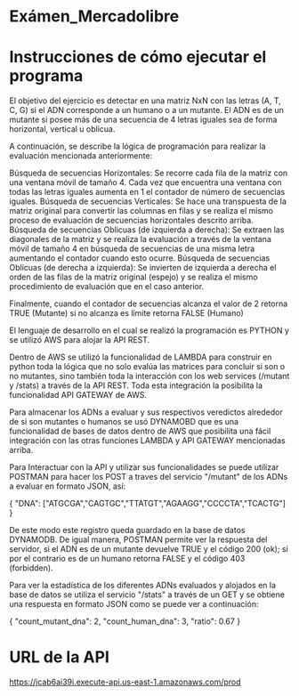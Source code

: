 # Exámen_Mercadolibre

# Instrucciones de cómo ejecutar el programa
El objetivo del ejercicio es detectar en una matriz NxN con las letras (A, T, C, G) si el ADN corresponde a un humano o a un mutante. El ADN es de un mutante si posee más de una secuencia de 4 letras iguales sea de forma horizontal, vertical u oblicua.

A continuación, se describe la lógica de programación para realizar la evaluación mencionada anteriormente:

Búsqueda de secuencias Horizontales: Se recorre cada fila de la matriz con una ventana móvil de tamaño 4. Cada vez que encuentra una ventana con todas las letras iguales aumenta en 1 el contador de número de secuencias iguales.
Búsqueda de secuencias Verticales: Se hace una transpuesta de la matriz original para convertir las columnas en filas y se realiza el mismo proceso de evaluación de secuencias horizontales descrito arriba.
Búsqueda de secuencias Oblicuas (de izquierda a derecha): Se extraen las diagonales de la matriz y se realiza la evaluación a través de la ventana móvil de tamaño 4 en búsqueda de secuencias de una misma letra aumentando el contador cuando esto ocurre.
Búsqueda de secuencias Oblicuas (de derecha a izquierda): Se invierten de izquierda a derecha el orden de las filas de la matriz original (espejo) y se realiza el mismo procedimiento de evaluación que en el caso anterior.

Finalmente, cuando el contador de secuencias alcanza el valor de 2 retorna TRUE (Mutante) si no alcanza es límite retorna FALSE (Humano)

El lenguaje de desarrollo en el cual se realizó la programación es PYTHON y se utilizó AWS para alojar la API REST.

Dentro de AWS se utilizó la funcionalidad de LAMBDA para construir en python toda la lógica que no solo evalúa las matrices para concluir si son o no mutantes, sino también toda la interacción con los web services (/mutant y /stats) a través de la API REST. Toda esta integración la posibilita la funcionalidad API GATEWAY de AWS.

Para almacenar los ADNs a evaluar y sus respectivos veredictos alrededor de si son mutantes o humanos se usó DYNAMOBD que es una funcionalidad de bases de datos dentro de AWS que posibilita una fácil integración con las otras funciones LAMBDA y API GATEWAY mencionadas arriba.

Para Interactuar con la API y utilizar sus funcionalidades se puede utilizar POSTMAN para hacer los POST a traves del servicio "/mutant" de los ADNs a evaluar en formato JSON, así:

{
    "DNA": ["ATGCGA","CAGTGC","TTATGT","AGAAGG","CCCCTA","TCACTG"]
}

De este modo este registro queda guardado en la base de datos DYNAMODB. De igual manera, POSTMAN permite ver la respuesta del servidor, si el ADN es de un mutante devuelve TRUE y el código 200 (ok); si por el contrario es de un humano retorna FALSE y el código 403 (forbidden).

Para ver la estadística de los diferentes ADNs evaluados y alojados en la base de datos se utiliza el servicio "/stats" a través de un GET y se obtiene una respuesta en formato JSON como se puede ver a continuación:

{
    "count_mutant_dna": 2,
    "count_human_dna": 3,
    "ratio": 0.67
}

# URL de la API
https://jcab6ai39i.execute-api.us-east-1.amazonaws.com/prod
